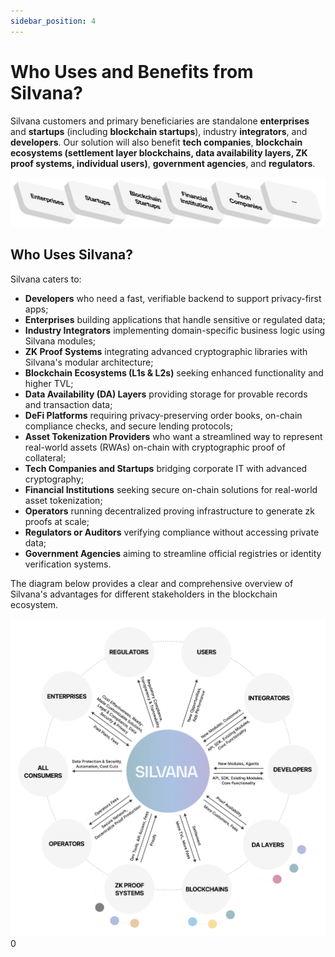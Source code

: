 ```yaml
---
sidebar_position: 4
---
```


# Who Uses and Benefits from Silvana?

Silvana customers and primary beneficiaries are standalone **enterprises** and **startups** (including **blockchain startups**), industry **integrators**, and **developers**. Our solution will also benefit **tech companies**, **blockchain ecosystems (settlement layer blockchains, data availability layers, ZK proof systems, individual users)**, **government agencies**, and **regulators**.

![Beneficiaries](./img/beneficiaries.png)

## Who Uses Silvana?
Silvana caters to:
- **Developers** who need a fast, verifiable backend to support privacy-first apps;
- **Enterprises** building applications that handle sensitive or regulated data;
- **Industry Integrators** implementing domain-specific business logic using Silvana modules;
- **ZK Proof Systems** integrating advanced cryptographic libraries with Silvana's modular architecture;
- **Blockchain Ecosystems (L1s & L2s)** seeking enhanced functionality and higher TVL;
- **Data Availability (DA) Layers** providing storage for provable records and transaction data;
- **DeFi Platforms** requiring privacy-preserving order books, on-chain compliance checks, and secure lending protocols;
- **Asset Tokenization Providers** who want a streamlined way to represent real-world assets (RWAs) on-chain with cryptographic proof of collateral;
- **Tech Companies and Startups** bridging corporate IT with advanced cryptography;
- **Financial Institutions** seeking secure on-chain solutions for real-world asset tokenization;
- **Operators** running decentralized proving infrastructure to generate zk proofs at scale;
- **Regulators or Auditors** verifying compliance without accessing private data;
- **Government Agencies** aiming to streamline official registries or identity verification systems.

The diagram below provides a clear and comprehensive overview of Silvana's advantages for different stakeholders in the blockchain ecosystem.

![Silvana Value](./img/silvana-value.png) 0